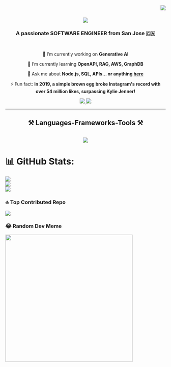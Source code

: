 <img align="right" src="https://visitor-badge.laobi.icu/badge?page_id=Dead-Stone.Dead-Stone" />

<h1 align="center">
    <img src="https://readme-typing-svg.herokuapp.com/?font=Righteous&size=35&center=true&vCenter=true&width=500&height=70&duration=4000&lines=Hi+There!+👋;+I'm+Mohana+Moganti!;" />
</h1>

<h3 align="center">A passionate SOFTWARE ENGINEER from San Jose 🇨🇦</h3>

<br/>

<div align="center">
 
 🔭 I’m currently working on **Generative AI**
 
 🌱 I’m currently learning **OpenAPI, RAG, AWS, GraphDB**

💬 Ask me about **Node.js, SQL, APIs... or anything [here](https://github.com/Dead-Stone/Dead-Stone/issues)**

⚡ Fun fact: **In 2019, a simple brown egg broke Instagram's record with over 54 million likes, surpassing Kylie Jenner!**

 </div>
 
<div align="center"> 
  <a href="mailto:mohana4984@gmail.com">
    <img src="https://img.shields.io/badge/Gmail-333333?style=for-the-badge&logo=gmail&logoColor=white" />
  </a>
  <a href="https://linkedin.com/in/mohana-moganti" target="_blank">
    <img src="https://img.shields.io/badge/LinkedIn-0077B5?style=for-the-badge&logo=linkedin&logoColor=white" target="_blank" />
  </a>
  
</div>

 <hr/>
 
<h2 align="center">⚒️ Languages-Frameworks-Tools ⚒️</h2>
<br/>
<div align="center">
<img src="https://go-skill-icons.vercel.app/api/icons?i=py,pycharm,pytorch,tensorflow,numpy,pandas,seaborn,matplotlib,streamlit,r,scala,java,c,cpp,cs,typescript,javascript,nodejs,express,react,nextjs,angular,bootstrap,materialui,html,css,jquery,flask,django,firebase,mongodb,postgresql,mysql,sqlite,redis,cassandra,dynamodb,git,github,gitlab,githubcopilot,heroku,vercel,netlify,aws,azure,googlecloud,docker,kubernetes,jenkins,ansible,terraform,selenium,jira,figma,tableau,excel,grafana,spark,kafka,terraform,vscode,visualstudio,androidstudio,eclipse,matlab,arduino,php,kotlin,flutter,unity,blender,latex,yaml,bash,linux,windows,debian,ubuntu,redhat,kali,teams,slack,discord,gmail,onenote,outlook,linkedin,twitter,stackoverflow,wordpress,webflow,brave,chrome,firefox,edge,github,ngrok&perline=15" />


<br>
</div>

# 📊 GitHub Stats:
![](https://github-readme-stats.vercel.app/api?username=Dead-Stone&theme=github_dark&hide_border=false&include_all_commits=true&count_private=true)<br/>
![](https://github-readme-streak-stats.herokuapp.com/?user=Dead-Stone&theme=github_dark&hide_border=false)<br/>
![](https://github-readme-stats.vercel.app/api/top-langs/?username=Dead-Stone&theme=github_dark&hide_border=false&include_all_commits=true&count_private=true&layout=compact)

### 🔝 Top Contributed Repo
![](https://github-contributor-stats.vercel.app/api?username=Dead-Stone&limit=5&theme=github_dark&combine_all_yearly_contributions=true)

### 😂 Random Dev Meme
<img src='https://memer-new.vercel.app/' style="height: 400px;"/>

